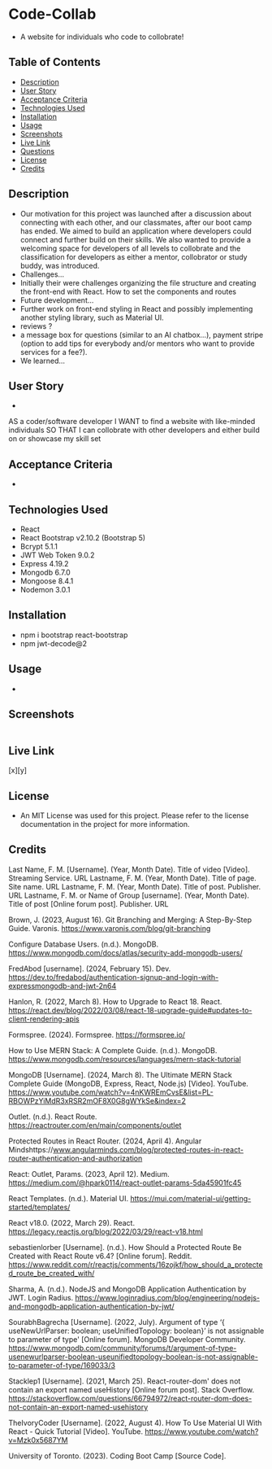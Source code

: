 # Code-Collab
- A website for individuals who code to collobrate! 

## Table of Contents 
- [Description](#description)
- [User Story](#user-story)
- [Acceptance Criteria](#acceptance-criteria)
- [Technologies Used](#technologies-used)
- [Installation](installation)
- [Usage](#usage)
- [Screenshots](#screenshots)
- [Live Link](#live-link)
- [Questions](#questions)
- [License](#license)
- [Credits](#credits)

## Description
- Our motivation for this project was launched after a discussion about connecting with each other, and our classmates, after our boot camp has ended. We aimed to build an application where developers could connect and further build on their skills. We also wanted to provide a welcoming space for developers of all levels to collobrate and the classification for developers as either a mentor, collobrator or study buddy, was introduced. 
- Challenges...
- Initially their were challenges organizing the file structure and creating the front-end with React. How to set the components and routes 
- Future development...
- Further work on front-end styling in React and possibly implementing another styling library, such as Material UI.   
- reviews ?
- a message box for questions (similar to an AI chatbox...), payment stripe (option to add tips for everybody and/or mentors who want to provide services for a fee?). 
- We learned...

## User Story 
- 
AS a coder/software developer
I WANT to find a website with like-minded individuals 
SO THAT I can collobrate with other developers and either build on or showcase my skill set

## Acceptance Criteria
-  

## Technologies Used 
- React
- React Bootstrap v2.10.2 (Bootstrap 5)
- Bcrypt 5.1.1
- JWT Web Token 9.0.2
- Express 4.19.2
- Mongodb 6.7.0
- Mongoose 8.4.1
- Nodemon 3.0.1

## Installation
- npm i bootstrap react-bootstrap 
- npm jwt-decode@2 

## Usage
- 

## Screenshots
![]()

## Live Link
[x][y]

## License
- An MIT License was used for this project. Please refer to the license documentation in the project for more information. 

## Credits 

Last Name, F. M. [Username]. (Year, Month Date). Title of video [Video]. Streaming Service. URL
Lastname, F. M. (Year, Month Date). Title of page. Site name. URL
Lastname, F. M. (Year, Month Date). Title of post. Publisher. URL
Lastname, F. M. or Name of Group [username]. (Year, Month Date). Title of post [Online forum post]. Publisher. URL


Brown, J. (2023, August 16). Git Branching and Merging: A Step-By-Step Guide. Varonis. https://www.varonis.com/blog/git-branching

Configure Database Users. (n.d.). MongoDB. https://www.mongodb.com/docs/atlas/security-add-mongodb-users/

FredAbod [username]. (2024, February 15). Dev. https://dev.to/fredabod/authentication-signup-and-login-with-expressmongodb-and-jwt-2n64

Hanlon, R. (2022, March 8). How to Upgrade to React 18. React. 
https://react.dev/blog/2022/03/08/react-18-upgrade-guide#updates-to-client-rendering-apis

Formspree. (2024). Formspree. https://formspree.io/

How to Use MERN Stack: A Complete Guide. (n.d.). MongoDB. https://www.mongodb.com/resources/languages/mern-stack-tutorial

MongoDB [Username]. (2024, March 8). The Ultimate MERN Stack Complete Guide (MongoDB, Express, React, Node.js) [Video]. YouTube. https://www.youtube.com/watch?v=4nKWREmCvsE&list=PL-RBOWPzYiMdR3xRSR2mOF8X0G8gWYkSe&index=2

Outlet. (n.d.). React Route. https://reactrouter.com/en/main/components/outlet

Protected Routes in React Router. (2024, April 4). Angular Mindshttps://www.angularminds.com/blog/protected-routes-in-react-router-authentication-and-authorization

React: Outlet, Params. (2023, April 12). Medium. https://medium.com/@hpark0114/react-outlet-params-5da45901fc45

React Templates. (n.d.). Material UI. https://mui.com/material-ui/getting-started/templates/

React v18.0. (2022, March 29). React. https://legacy.reactjs.org/blog/2022/03/29/react-v18.html


sebastienlorber [Username]. (n.d.). How Should a Protected Route Be Created with React Route v6.4? [Online forum]. Reddit. https://www.reddit.com/r/reactjs/comments/16zojkf/how_should_a_protected_route_be_created_with/

Sharma, A. (n.d.). NodeJS and MongoDB Application Authentication by JWT. Login Radius. https://www.loginradius.com/blog/engineering/nodejs-and-mongodb-application-authentication-by-jwt/

SourabhBagrecha [Username]. (2022, July). Argument of type ‘{ useNewUrlParser: boolean; useUnifiedTopology: boolean}’ is not assignable to parameter of type' [Online forum]. MongoDB Developer Community. https://www.mongodb.com/community/forums/t/argument-of-type-usenewurlparser-boolean-useunifiedtopology-boolean-is-not-assignable-to-parameter-of-type/169033/3

Stacklep1 [Username]. (2021, March 25). React-router-dom' does not contain an export named useHistory [Online forum post]. Stack Overflow. https://stackoverflow.com/questions/66794972/react-router-dom-does-not-contain-an-export-named-usehistory

TheIvoryCoder [Username]. (2022, August 4). How To Use Material UI With React - Quick Tutorial [Video]. YouTube. https://www.youtube.com/watch?v=Mzk0x5687YM

University of Toronto. (2023). Coding Boot Camp [Source Code].

